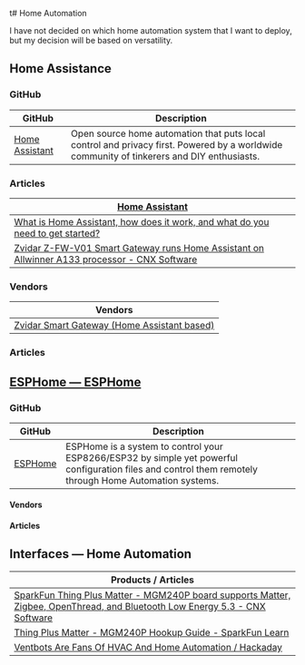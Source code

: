 t# Home Automation 

I have not decided on which home automation system that I want to deploy, but my decision will be based on versatility. 

## Home Assistance

### GitHub

| GitHub | Description |
|---|---|
| [Home Assistant](https://github.com/home-assistant ) |Open source home automation that puts local control and privacy first. Powered by a worldwide community of tinkerers and DIY enthusiasts. |

### Articles

| [Home Assistant](https://www.home-assistant.io/ )|
|----|
|[What is Home Assistant, how does it work, and what do you need to get started?](https://www.pocket-lint.com/what-is-home-assistant-how-does-it-work/ )|
|[Zvidar Z-FW-V01 Smart Gateway runs Home Assistant on Allwinner A133 processor - CNX Software](https://www.cnx-software.com/2023/06/21/zvidar-z-fw-v01-smart-gateway-runs-home-assistant-on-allwinner-a133-processor/ )|

### Vendors

| Vendors |
|---|
| [Zvidar Smart Gateway (Home Assistant based)](http://www.zvidar.com/pro/23.html ) |

### Articles

## [ESPHome — ESPHome](https://esphome.io/index.html ) 

### GitHub 

| GitHub | Description |
|---|---|
| [ESPHome](https://github.com/esphome ) | ESPHome is a system to control your ESP8266/ESP32 by simple yet powerful configuration files and control them remotely through Home Automation systems. |

#### Vendors 

#### Articles

## Interfaces — Home Automation

| Products / Articles |
|----|
| [SparkFun Thing Plus Matter - MGM240P board supports Matter, Zigbee, OpenThread, and Bluetooth Low Energy 5.3 - CNX Software](https://www.cnx-software.com/2023/03/03/sparkfun-thing-plus-matter-mgm240p-board-supports-matter-zigbee-openthread-and-bluetooth-low-energy-5-3/ ) |
| [Thing Plus Matter - MGM240P Hookup Guide - SparkFun Learn](https://learn.sparkfun.com/tutorials/sparkfun-thing-plus-matter---mgm240p-hookup-guide/all ) |
| [Ventbots Are Fans Of HVAC And Home Automation / Hackaday](https://hackaday.com/2023/06/24/ventbots-are-fans-of-hvac-and-home-automation/ ) |
